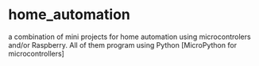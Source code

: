 # home_automation
a combination of mini projects for home automation using microcontrolers and/or Raspberry. All of them program using Python [MicroPython for microcontrollers]

